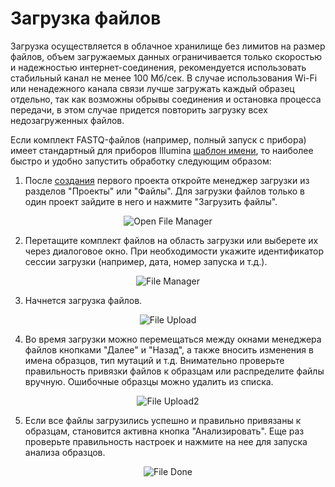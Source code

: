 # Загрузка файлов

Загрузка осуществляется в облачное хранилище без лимитов на размер файлов, объем загружаемых данных ограничивается только скоростью и надежностью интернет-соединения, рекомендуется использовать стабильный канал не менее 100 Мб/сек. В случае использования Wi-Fi или ненадежного канала связи лучше загружать каждый образец отдельно, так как возможны обрывы соединения и остановка процесса передачи, в этом случае придется повторить загрузку всех недозагруженных файлов.

Если комплект FASTQ-файлов (например, полный запуск с прибора) имеет стандартный для приборов Illumina [шаблон имени](https://support.illumina.com/help/BaseSpace_OLH_009008/Content/Source/Informatics/BS/NamingConvention_FASTQ-files-swBS.htm), то наиболее быстро и удобно запустить обработку следующим образом:

1. После [создания](start.md) первого проекта откройте менеджер загрузки из разделов "Проекты" или "Файлы". Для загрузки файлов только в один проект зайдите в него и нажмите "Загрузить файлы".
<div class="img" align="center">

![Open File Manager](/assets/open_file_manager.png)
</div>

2. Перетащите комплект файлов на область загрузки или выберете их через диалоговое окно. При необходимости укажите идентификатор сессии загрузки (например, дата, номер запуска и т.д.).
<div class="img" align="center">

![File Manager](/assets/file_manager.png)
</div>

3. Начнется загрузка файлов.
<div class="img" align="center">

![File Upload](/assets/file_upload.png)
</div>

4. Во время загрузки можно перемещаться между окнами менеджера файлов кнопками "Далее" и "Назад", а также вносить изменения в имена образцов, тип мутаций и т.д. Внимательно проверьте правильность привязки файлов к образцам или распределите файлы вручную. Ошибочные образцы можно удалить из списка.
<div class="img" align="center">

![File Upload2](/assets/file_upload2.png)
</div>

5. Если все файлы загрузились успешно и правильно привязаны к образцам, становится активна кнопка "Анализировать". Еще раз проверьте правильность настроек и нажмите на нее для запуска анализа образцов.
<div class="img" align="center">

![File Done](/assets/file_done.png)
</div>
